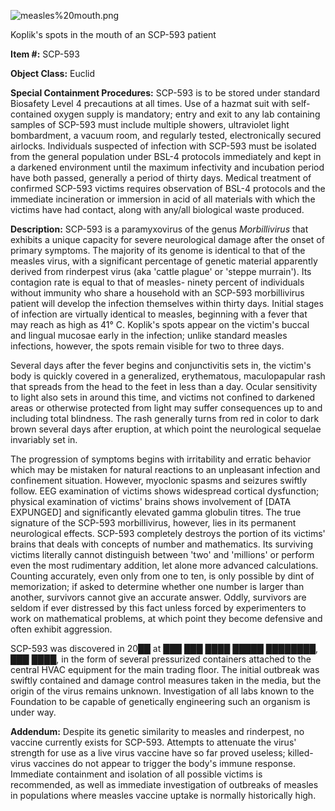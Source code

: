![measles%20mouth.png](http://scp-wiki.wdfiles.com/local--files/scp-593/measles%20mouth.png)

Koplik's spots in the mouth of an SCP-593 patient

**Item #:** SCP-593

**Object Class:** Euclid

**Special Containment Procedures:** SCP-593 is to be stored under standard Biosafety Level 4 precautions at all times. Use of a hazmat suit with self-contained oxygen supply is mandatory; entry and exit to any lab containing samples of SCP-593 must include multiple showers, ultraviolet light bombardment, a vacuum room, and regularly tested, electronically secured airlocks. Individuals suspected of infection with SCP-593 must be isolated from the general population under BSL-4 protocols immediately and kept in a darkened environment until the maximum infectivity and incubation period have both passed, generally a period of thirty days. Medical treatment of confirmed SCP-593 victims requires observation of BSL-4 protocols and the immediate incineration or immersion in acid of all materials with which the victims have had contact, along with any/all biological waste produced.

**Description:** SCP-593 is a paramyxovirus of the genus _Morbillivirus_ that exhibits a unique capacity for severe neurological damage after the onset of primary symptoms. The majority of its genome is identical to that of the measles virus, with a significant percentage of genetic material apparently derived from rinderpest virus (aka 'cattle plague' or 'steppe murrain'). Its contagion rate is equal to that of measles- ninety percent of individuals without immunity who share a household with an SCP-593 morbillivirus patient will develop the infection themselves within thirty days. Initial stages of infection are virtually identical to measles, beginning with a fever that may reach as high as 41° C. Koplik's spots appear on the victim's buccal and lingual mucosae early in the infection; unlike standard measles infections, however, the spots remain visible for two to three days.

Several days after the fever begins and conjunctivitis sets in, the victim's body is quickly covered in a generalized, erythematous, maculopapular rash that spreads from the head to the feet in less than a day. Ocular sensitivity to light also sets in around this time, and victims not confined to darkened areas or otherwise protected from light may suffer consequences up to and including total blindness. The rash generally turns from red in color to dark brown several days after eruption, at which point the neurological sequelae invariably set in.

The progression of symptoms begins with irritability and erratic behavior which may be mistaken for natural reactions to an unpleasant infection and confinement situation. However, myoclonic spasms and seizures swiftly follow. EEG examination of victims shows widespread cortical dysfunction; physical examination of victims' brains shows involvement of \[DATA EXPUNGED\] and significantly elevated gamma globulin titres. The true signature of the SCP-593 morbillivirus, however, lies in its permanent neurological effects. SCP-593 completely destroys the portion of its victims' brains that deals with concepts of number and mathematics. Its surviving victims literally cannot distinguish between 'two' and 'millions' or perform even the most rudimentary addition, let alone more advanced calculations. Counting accurately, even only from one to ten, is only possible by dint of memorization; if asked to determine whether one number is larger than another, survivors cannot give an accurate answer. Oddly, survivors are seldom if ever distressed by this fact unless forced by experimenters to work on mathematical problems, at which point they become defensive and often exhibit aggression.

SCP-593 was discovered in 20██ at ███ ███ ████ █████ ████████, ███ ████, in the form of several pressurized containers attached to the central HVAC equipment for the main trading floor. The initial outbreak was swiftly contained and damage control measures taken in the media, but the origin of the virus remains unknown. Investigation of all labs known to the Foundation to be capable of genetically engineering such an organism is under way.

**Addendum:** Despite its genetic similarity to measles and rinderpest, no vaccine currently exists for SCP-593. Attempts to attenuate the virus' strength for use as a live virus vaccine have so far proved useless; killed-virus vaccines do not appear to trigger the body's immune response. Immediate containment and isolation of all possible victims is recommended, as well as immediate investigation of outbreaks of measles in populations where measles vaccine uptake is normally historically high.